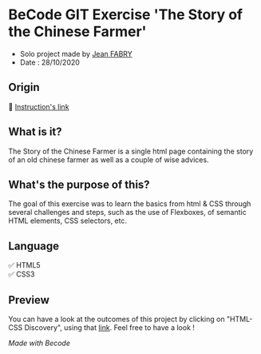 # BeCode GIT Exercise **'The Story of the Chinese Farmer'**
- Solo project made by [Jean FABRY](https://github.com/JeanFabry)
- Date : 28/10/2020
  
## Origin
:notebook_with_decorative_cover: 	[Instruction's link](https://github.com/becodeorg/bxl-hopper-1-25/tree/master/The%20Field/3.HTML%2BCSS/0.progressive_enhancement)

## What is it?

The Story of the Chinese Farmer is a single html page containing the story of an old chinese farmer as well as a couple of wise advices.


## What's the purpose of this?

The goal of this exercise was to learn the basics from html & CSS through several challenges and steps, such as the use of Flexboxes, of semantic HTML elements, CSS selectors, etc.

## Language 

:white_check_mark: HTML5 <br> 
:white_check_mark: CSS3

## Preview
You can have a look at the outcomes of this project by clicking on "HTML-CSS Discovery", using that [link](http://mybecodesidetrainingprojects.rf.gd/). Feel free to have a look !

*Made with Becode*
